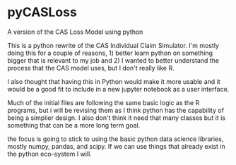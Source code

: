 # pyCASLoss
A version of the CAS Loss Model using python

This is a python rewrite of the CAS Individual Claim Simulator.  I'm mostly doing this for a couple of reasons, 1) better learn python on something bigger that is relevant to my job and 2) I wanted to better understand the process that the CAS model uses, but I don't really like R.  

I also thought that having this in Python would make it more usable and it would be a good fit to include in a new jupyter notebook as a user interface.  

Much of the initial files are following the same basic logic as the R programs, but i will be revising them as I think python has the capability of being a simplier design.  I also don't think it need that many classes but it is something that can be a more long term goal.  

the focus is going to stick to using the basic python data science libraries, mostly numpy, pandas, and scipy.  If we can use things that already exist in the python eco-system I will.  

